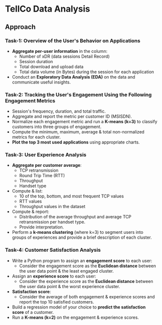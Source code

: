 # TellCo Data Analysis

## **Approach**

### **Task-1: Overview of the User's Behavior on Applications**

- **Aggregate per-user information** in the column:  
  - Number of xDR (data sessions Detail Record)
  - Session duration
  - Total download and upload data
  - Total data volume (in Bytes) during the session for each application
- Conduct an **Exploratory Data Analysis (EDA)** on the data and communicate useful insights.

### **Task-2: Tracking the User's Engagement Using the Following Engagement Metrics**

- Session's frequency, duration, and total traffic.
- Aggregate and report the metric per customer ID (MSISDN).
- Normalize each engagement metric and run a **K-means (k=3)** to classify customers into three groups of engagement.
- Compute the minimum, maximum, average & total non-normalized metrics for each cluster.
- **Plot the top 3 most used applications** using appropriate charts.

### **Task-3: User Experience Analysis**

- **Aggregate per customer average**:
  - TCP retransmission
  - Round Trip Time (RTT)
  - Throughput
  - Handset type
- Compute & list:
  - 10 of the top, bottom, and most frequent TCP values
  - RTT values
  - Throughput values in the dataset
- Compute & report:
  - Distribution of the average throughput and average TCP retransmission per handset type.
  - Provide interpretation.
- Perform a **k-means clustering** (where k=3) to segment users into groups of experiences and provide a brief description of each cluster.

### **Task-4: Customer Satisfaction Analysis**

- Write a Python program to assign an **engagement score** to each user:
  - Consider the engagement score as the **Euclidean distance** between the user data point & the least engaged cluster.
- Assign an **experience score** to each user:
  - Consider the experience score as the **Euclidean distance** between the user data point & the worst experience cluster.
- **Satisfaction score**:  
  - Consider the average of both engagement & experience scores and report the top 10 satisfied customers.
- Build a regression model of your choice to **predict the satisfaction score** of a customer.
- Run a **K-means (k=2)** on the engagement & experience scores.

